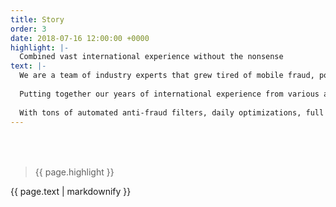```yaml
---
title: Story
order: 3
date: 2018-07-16 12:00:00 +0000
highlight: |-
  Combined vast international experience without the nonsense
text: |-
  We are a team of industry experts that grew tired of mobile fraud, poor quality of offered services and lack of effective technology on the market.
  
  Putting together our years of international experience from various agencies, networks and media buying companies we want to change the mobile performance marketing industry for good.
  
  With tons of automated anti-fraud filters, daily optimizations, full control and transparency of our traffic there is very little margin for error. We’ve seen it all - and we’re here to make it all better.
---
```


<div class="row u-menu-paddding" style="margin-top: 4rem;">
  <div class="col-xs-12 col-sm-6">
    <blockquote><p>{{ page.highlight }}</p></blockquote>
  </div>
  <div class="col-xs-12 col-sm-6">
  	{{ page.text | markdownify }}
  </div>
</div>

